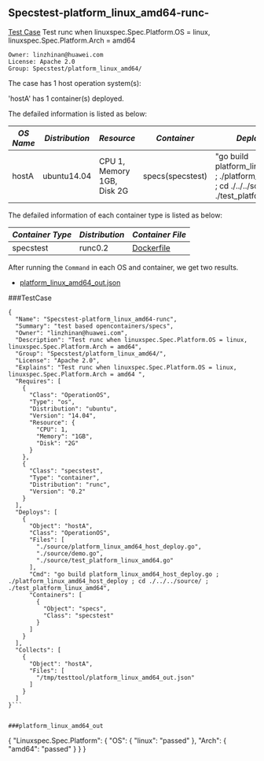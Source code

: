 ## Specstest-platform_linux_amd64-runc-
[Test Case](#testcase) Test runc when linuxspec.Spec.Platform.OS = linux, linuxspec.Spec.Platform.Arch = amd64

```
Owner: linzhinan@huawei.com
License: Apache 2.0
Group: Specstest/platform_linux_amd64/
```

The case has 1 host operation system(s):

'hostA' has 1 container(s) deployed.

The defailed information is listed as below:

| *OS Name* | *Distribution* | *Resource* | *Container*| *Deploy/Testing Command* |
| -------| ------ | --------- | -------- | --------|
|hostA|ubuntu14.04|CPU 1, Memory 1GB, Disk 2G|specs(specstest)|"go build platform_linux_amd64_host_deploy.go ; ./platform_linux_amd64_host_deploy ; cd ./../../source/ ;  ./test_platform_linux_amd64"|

The defailed information of each container type is listed as below:

| *Container Type* | *Distribution* | *Container File* |
| -------| ------ | ------- |
|specstest|runc0.2|[Dockerfile](#dockerfile) |

After running the `Command` in each OS and container, we get two results.

* [platform_linux_amd64_out.json](#platform_linux_amd64_out) 


###TestCase
```
{
  "Name": "Specstest-platform_linux_amd64-runc",
  "Summary": "test based opencontainers/specs",
  "Owner": "linzhinan@huawei.com",
  "Description": "Test runc when linuxspec.Spec.Platform.OS = linux, linuxspec.Spec.Platform.Arch = amd64",
  "Group": "Specstest/platform_linux_amd64/",
  "License": "Apache 2.0",
  "Explains": "Test runc when linuxspec.Spec.Platform.OS = linux, linuxspec.Spec.Platform.Arch = amd64 ",
  "Requires": [
    {
      "Class": "OperationOS",
      "Type": "os",
      "Distribution": "ubuntu",
      "Version": "14.04",
      "Resource": {
        "CPU": 1,
        "Memory": "1GB",
        "Disk": "2G"
      }
    },
    {
      "Class": "specstest",
      "Type": "container",
      "Distribution": "runc",
      "Version": "0.2"
    }
  ],
  "Deploys": [
    {
      "Object": "hostA",
      "Class": "OperationOS",
      "Files": [
        "./source/platform_linux_amd64_host_deploy.go",
        "./source/demo.go",
        "./source/test_platform_linux_amd64.go"
      ],
      "Cmd": "go build platform_linux_amd64_host_deploy.go ; ./platform_linux_amd64_host_deploy ; cd ./../../source/ ;  ./test_platform_linux_amd64",
      "Containers": [
        {
          "Object": "specs",
          "Class": "specstest"
        }
      ]
    }
  ],
  "Collects": [
    {
      "Object": "hostA",
      "Files": [
        "/tmp/testtool/platform_linux_amd64_out.json"
      ]
    }
  ]
}```


###platform_linux_amd64_out
```
{
  "Linuxspec.Spec.Platform": {
    "OS": {
      "linux": "passed"
    },
    "Arch": {
      "amd64": "passed"
    }
  }
}
```


